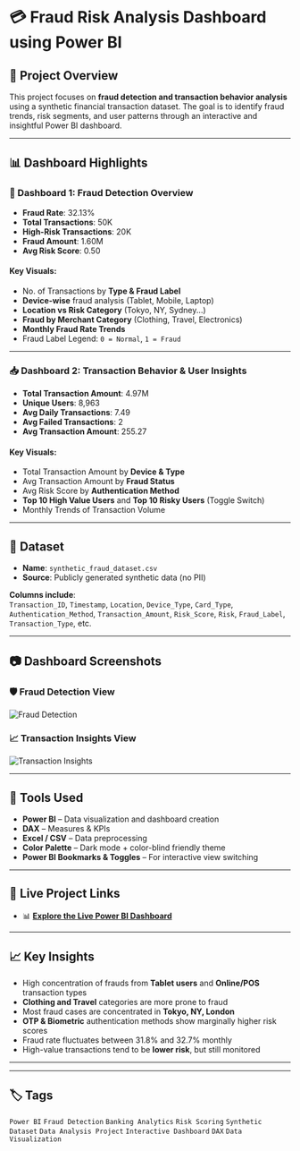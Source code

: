 # 💳 Fraud Risk Analysis Dashboard using Power BI

## 📌 Project Overview

This project focuses on **fraud detection and transaction behavior analysis** using a synthetic financial transaction dataset. The goal is to identify fraud trends, risk segments, and user patterns through an interactive and insightful Power BI dashboard.

---

## 📊 Dashboard Highlights

### 🧩 Dashboard 1: Fraud Detection Overview

- **Fraud Rate**: 32.13%
- **Total Transactions**: 50K  
- **High-Risk Transactions**: 20K  
- **Fraud Amount**: 1.60M  
- **Avg Risk Score**: 0.50

#### Key Visuals:
- No. of Transactions by **Type & Fraud Label**
- **Device-wise** fraud analysis (Tablet, Mobile, Laptop)
- **Location vs Risk Category** (Tokyo, NY, Sydney...)
- **Fraud by Merchant Category** (Clothing, Travel, Electronics)
- **Monthly Fraud Rate Trends**
- Fraud Label Legend: `0 = Normal`, `1 = Fraud`

---

### 📥 Dashboard 2: Transaction Behavior & User Insights

- **Total Transaction Amount**: 4.97M  
- **Unique Users**: 8,963  
- **Avg Daily Transactions**: 7.49  
- **Avg Failed Transactions**: 2  
- **Avg Transaction Amount**: 255.27

#### Key Visuals:
- Total Transaction Amount by **Device & Type**
- Avg Transaction Amount by **Fraud Status**
- Avg Risk Score by **Authentication Method**
- **Top 10 High Value Users** and **Top 10 Risky Users** (Toggle Switch)
- Monthly Trends of Transaction Volume

---

## 📂 Dataset

- **Name**: `synthetic_fraud_dataset.csv`  
- **Source**: Publicly generated synthetic data (no PII)

**Columns include**:  
`Transaction_ID`, `Timestamp`, `Location`, `Device_Type`, `Card_Type`, `Authentication_Method`, `Transaction_Amount`, `Risk_Score`, `Risk`, `Fraud_Label`, `Transaction_Type`, etc.

---

## 📷 Dashboard Screenshots

### 🛡️ Fraud Detection View  
![Fraud Detection](assets/fraud_detection_view.png)

### 📈 Transaction Insights View  
![Transaction Insights](assets/transaction_insights_view.png)

---

## 🚀 Tools Used

- **Power BI** – Data visualization and dashboard creation  
- **DAX** – Measures & KPIs  
- **Excel / CSV** – Data preprocessing  
- **Color Palette** – Dark mode + color-blind friendly theme  
- **Power BI Bookmarks & Toggles** – For interactive view switching

---

## 🔗 Live Project Links

- 📊 [**Explore the Live Power BI Dashboard**](https://app.powerbi.com/groups/me/reports/f623d7dc-04d7-45fa-9281-99f7aa417837/7b8a4decb2b357cde8c7?experience=power-bi)

---

## 📈 Key Insights

- High concentration of frauds from **Tablet users** and **Online/POS** transaction types
- **Clothing and Travel** categories are more prone to fraud
- Most fraud cases are concentrated in **Tokyo, NY, London**
- **OTP & Biometric** authentication methods show marginally higher risk scores
- Fraud rate fluctuates between 31.8% and 32.7% monthly
- High-value transactions tend to be **lower risk**, but still monitored

---

---

## 🏷️ Tags

`Power BI` `Fraud Detection` `Banking Analytics` `Risk Scoring` `Synthetic Dataset` `Data Analysis Project` `Interactive Dashboard` `DAX` `Data Visualization`
